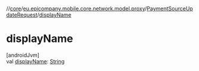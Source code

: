 //[core](../../../index.md)/[eu.epicompany.mobile.core.network.model.proxy](../index.md)/[PaymentSourceUpdateRequest](index.md)/[displayName](display-name.md)

# displayName

[androidJvm]\
val [displayName](display-name.md): [String](https://kotlinlang.org/api/latest/jvm/stdlib/kotlin/-string/index.html)
